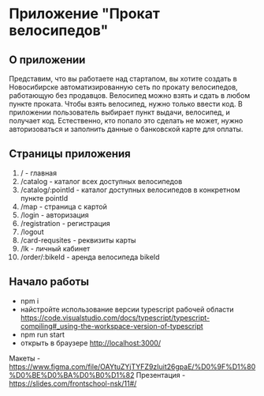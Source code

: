 # Приложение "Прокат велосипедов" #

## О приложении ##

Представим, что вы работаете над стартапом, вы хотите создать в Новосибирске автоматизированную сеть по прокату велосипедов, работающую без продавцов. Велосипед можно взять и сдать в любом пункте проката. Чтобы взять велосипед, нужно только ввести код.
В приложении пользователь выбирает пункт выдачи, велосипед, и получает код. Естественно, кто попало это сделать не может, нужно авторизоваться и заполнить данные о банковской карте для оплаты.

## Страницы приложения ##

1. / - главная
2. /catalog - каталог всех доступных велосипедов
3. /catalog/:pointId - каталог доступных велосипедов в конкретном пункте pointId
4. /map - страница с картой
5. /login - авторизация
6. /registration - регистрация
7. /logout
8. /card-requsites - реквизиты карты
9. /lk - личный кабинет
10. /order/:bikeId - аренда велосипеда bikeId

## Начало работы ##

- npm i
- найстройте использование версии typescript рабочей области <https://code.visualstudio.com/docs/typescript/typescript-compiling#_using-the-workspace-version-of-typescript>
- npm run start
- открыть в браузере <http://localhost:3000/>

Макеты - <https://www.figma.com/file/OAYtuZYjTYFZ9zIuit26gpaE/%D0%9F%D1%80%D0%BE%D0%BA%D0%B0%D1%82>
Презентация - <https://slides.com/frontschool-nsk/11#/>
